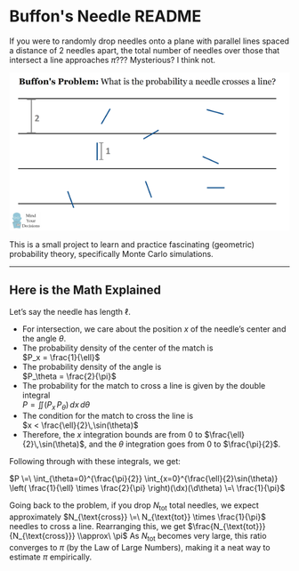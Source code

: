 # Buffon's Needle README

If you were to randomly drop needles onto a plane with parallel lines spaced a distance of 2 needles apart, the total number of needles over those that intersect a line approaches $\pi$???
Mysterious? I think not.

![Buffon’s Needle Demo](buffons-needle-visual.png)

This is a small project to learn and practice fascinating (geometric) probability theory, specifically Monte Carlo simulations.

---

## Here is the Math Explained

Let’s say the needle has length $\ell$.

- For intersection, we care about the position $x$ of the needle’s center and the angle $\theta$.
- The probability density of the center of the match is  
  $P_x = \frac{1}{\ell}$
- The probability density of the angle is  
  $P_\theta = \frac{2}{\pi}$
- The probability for the match to cross a line is given by the double integral  
  $P = \iint \bigl(P_x \,P_\theta\bigr)\,dx\,d\theta$
- The condition for the match to cross the line is  
  $x < \frac{\ell}{2}\,\sin(\theta)$
- Therefore, the $x$ integration bounds are from $0$ to $\frac{\ell}{2}\,\sin(\theta)$, and the $\theta$ integration goes from $0$ to $\frac{\pi}{2}$.

Following through with these integrals, we get:

$P \=\ \int_{\theta=0}^{\frac{\pi}{2}} \int_{x=0}^{\frac{\ell}{2}\sin(\theta)} \left( \frac{1}{\ell} \times \frac{2}{\pi} \right)(\dx)(\d\theta) \=\ \frac{1}{\pi}$


Going back to the problem, if you drop $N_{\text{tot}}$ total needles, we expect approximately
$N_{\text{cross}} \=\ N_{\text{tot}} \times \frac{1}{\pi}$
needles to cross a line. Rearranging this, we get
$\frac{N_{\text{tot}}}{N_{\text{cross}}} \\approx\ \pi$
As $N_{\text{tot}}$ becomes very large, this ratio converges to $\pi$ (by the Law of Large Numbers), making it a neat way to estimate $\pi$ empirically.

